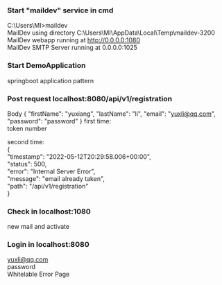 ### Start "maildev" service in cmd
C:\Users\MI>maildev  
MailDev using directory C:\Users\MI\AppData\Local\Temp\maildev-3200  
MailDev webapp running at http://0.0.0.0:1080  
MailDev SMTP Server running at 0.0.0.0:1025


### Start DemoApplication 
springboot application pattern


### Post request localhost:8080/api/v1/registration
Body
{
    "firstName": "yuxiang",
    "lastName": "li",
    "email": "yuxli@qq.com",
    "password": "password"
}
first time:  
token number

second time:  
{  
    "timestamp": "2022-05-12T20:29:58.006+00:00",  
    "status": 500,  
    "error": "Internal Server Error",  
    "message": "email already taken",  
    "path": "/api/v1/registration"  
}


### Check in localhost:1080
new mail and activate


### Login in localhost:8080
yuxli@qq.com  
password  
Whitelable Error Page 
